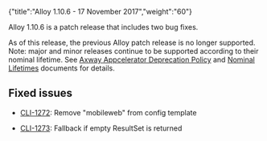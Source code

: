 {"title":"Alloy 1.10.6 - 17 November 2017","weight":"60"}

Alloy 1.10.6 is a patch release that includes two bug fixes.

As of this release, the previous Alloy patch release is no longer supported. Note: major and minor releases continue to be supported according to their nominal lifetime. See [Axway Appcelerator Deprecation Policy](/docs/appc/AMPLIFY_Appcelerator_Services_Overview/Axway_Appcelerator_Deprecation_Policy/) and [Nominal Lifetimes](/docs/appc/AMPLIFY_Appcelerator_Services_Overview/Axway_Appcelerator_Product_Lifecycle/#NominalLifetimes) documents for details.

## Fixed issues

* [CLI-1272](https://jira.appcelerator.org/browse/CLI-1272): Remove "mobileweb" from config template

* [CLI-1273](https://jira.appcelerator.org/browse/CLI-1273): Fallback if empty ResultSet is returned
